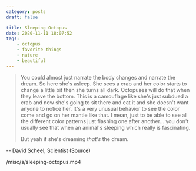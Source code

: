 ```yaml
---
category: posts
draft: false

title: Sleeping Octopus
date: 2020-11-11 18:07:52
tags:
    - octopus
    - favorite things
    - nature
    - beautiful
---
```


> You could almost just narrate the body changes and narrate the dream. So here she's asleep. She sees a crab and her color starts to change a little bit then she turns all dark. Octopuses will do that when they leave the bottom. This is a camouflage like she's just subdued a crab and now she's going to sit there and eat it and she doesn't want anyone to notice her. It's a very unusual behavior to see the color come and go on her mantle like that. I mean, just to be able to see all the different color patterns just flashing one after another... you don't usually see that when an animal's sleeping which really is fascinating.
>
> But yeah if she's dreaming _that's_ the dream.

-- David Scheel, Scientist ([Source](https://www.pbs.org/video/octopus-dreaming-trept6/))

/misc/s/sleeping-octopus.mp4
